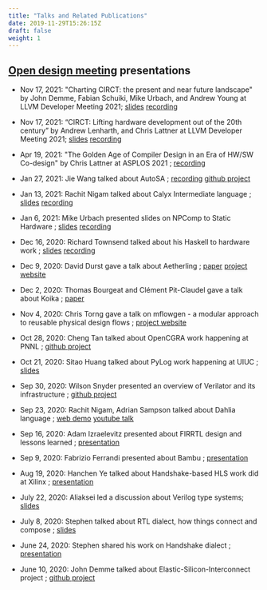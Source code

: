 ```yaml
---
title: "Talks and Related Publications"
date: 2019-11-29T15:26:15Z
draft: false
weight: 1
---
```


## [Open design meeting](https://docs.google.com/document/d/1fOSRdyZR2w75D87yU2Ma9h2-_lEPL4NxvhJGJd-s5pk/edit#heading=h.rcuxyx55hyqp) presentations

* Nov 17, 2021: "Charting CIRCT: the present and near future landscape" by John Demme, Fabian Schuiki, Mike Urbach, and Andrew Young at LLVM Developer Meeting 2021;
[slides](https://llvm.org/devmtg/2021-11/slides/2021-ChartingCIRC-TThePresentAndFutureLandscape.pdf)
[recording](https://www.youtube.com/watch?v=K-Aqyce5ra0)

* Nov 17, 2021:  “CIRCT: Lifting hardware development out of the 20th century” by Andrew Lenharth, and Chris Lattner at LLVM Developer Meeting 2021;
[slides](https://llvm.org/devmtg/2021-11/slides/2021-CIRCT-LiftingHardwareDevOutOfThe20thCentury.pdf)
[recording](https://www.youtube.com/watch?v=ee01_yHjs9k)

* Apr 19, 2021: "The Golden Age of Compiler Design in an Era of HW/SW Co-design" by Chris Lattner at ASPLOS 2021 ;
[recording](https://www.youtube.com/watch?v=4HgShra-KnY)

* Jan 27, 2021: Jie Wang talked about AutoSA ;
[recording](https://sifive.zoom.us/rec/play/ds7NksD03x8_hJ9oiwg4pk-c7JaChrU6py1QAC7Or9lm-giOZ-ZOS-XQNK5glYa6OJm9-MT9mRwMSKE5.CMopCniDF4nhfGXw?continueMode=true)
[github project](https://github.com/UCLA-VAST/AutoSA)

* Jan 13, 2021: Rachit Nigam talked about Calyx Intermediate language ;
[slides](https://rachitnigam.com/files/slides/calyx.pdf)
[recording](https://sifive.zoom.us/rec/share/NvoM4qs6f0r8b1Rzt_jpRiOC9fWxba1j1zuDx8idWye4O6KgZBojxKXc48tKrCCp.tUFXyNHI3eoR1V8r)

* Jan 6, 2021: Mike Urbach presented slides on NPComp to Static Hardware ;
[slides](https://docs.google.com/presentation/d/1MyQWWFsksfMO5DVdJkpSnL1POQLibVb0RbGwCQm9JcY/edit?usp=sharing)
[recording](https://sifive.zoom.us/rec/share/J6uVkQsxLvqNy1iMXoxuCaDfNrsI3O7Gue1magWykcjhV1EdUBdFk9R8Mr3MGjPs.UQrjhAN9u8gJ0La0)

* Dec 16, 2020: Richard Townsend talked about his Haskell to hardware work ;
[slides](http://www.cs.columbia.edu/~sedwards/papers/townsend2017functional.pdf)
[recording](https://sifive.zoom.us/rec/share/5a_ICg-LBbv6IzUjwmO4POUdo3gr8qH5rcC3T1Mi563OlD4aWlD-8RU3aH88FWr3.z9cXYF4pyVJfYVkc)

* Dec 9, 2020: David Durst gave a talk about Aetherling ;
[paper](https://aetherling.org/aetherling.pdf)
[project website](https://aetherling.org/)

* Dec 2, 2020: Thomas Bourgeat and Clément Pit-Claudel gave a talk about Koika ;
[paper](https://dl.acm.org/doi/10.1145/3385412.3385965)

* Nov 4, 2020: Chris Torng gave a talk on mflowgen - a modular approach to reusable physical design flows ;
[project website](https://mflowgen.readthedocs.io/en/latest/)

* Oct 28, 2020: Cheng Tan talked about OpenCGRA work happening at PNNL ;
[github project](https://github.com/pnnl/OpenCGRA)

* Oct 21, 2020: Sitao Huang talked about PyLog work happening at UIUC ;
[slides](https://drive.google.com/file/d/1k-fLrgfo3Mh4Kv4uCOS8VDLX5ngG5znj/view?usp=sharing)

* Sep 30, 2020: Wilson Snyder presented an overview of Verilator and its infrastructure ;
[github project](https://github.com/verilator/verilator)

* Sep 23, 2020: Rachit Nigam, Adrian Sampson talked about Dahlia language ;
[web demo](https://capra.cs.cornell.edu/dahlia/)
[youtube talk](https://www.youtube.com/watch?v=hp_RwcnrFJg)

* Sep 16, 2020: Adam Izraelevitz presented about FIRRTL design and lessons learned ;
[presentation](https://docs.google.com/presentation/d/1fkwgbBe_AfNYkNxUJEdZCAo-Ys_6u_fdxd3K5d59eXU/edit?usp=sharing)

* Sep 9, 2020: Fabrizio Ferrandi presented about Bambu ;
[presentation](https://drive.google.com/file/d/1Q3VCv4i7S4Ys2zR7cn4N9HhCYyFzeMj6/view?usp=sharing)

* Aug 19, 2020: Hanchen Ye talked about Handshake-based HLS work did at Xilinx ;
[presentation](https://drive.google.com/file/d/1_YYKpd60ltPb0Kg5agqib2FAOvBLHlJO/view?usp=sharing)

* July 22, 2020: Aliaksei led a discussion about Verilog type systems;
[slides](https://docs.google.com/presentation/d/1m5to8jIGCwOhZfAHA6UOAc7BBThHSRxUkc2Niu48bqI/edit?usp=sharing)

* July 8, 2020: Stephen talked about RTL dialect, how things connect and compose ;
[slides](https://drive.google.com/file/d/1kjeYi4X_WC5B45z3nvw9W7UfyREahJhz/view?usp=sharing)

* June 24, 2020: Stephen shared his work on Handshake dialect ;
[presentation](https://drive.google.com/file/d/1UYQAfHrzcsdXUZ93bHPTPNwrscwx89M-/view?usp=sharing)

* June 10, 2020: John Demme talked about Elastic-Silicon-Interconnect project ;
[github project](https://github.com/microsoft/Elastic-Silicon-Interconnect)

